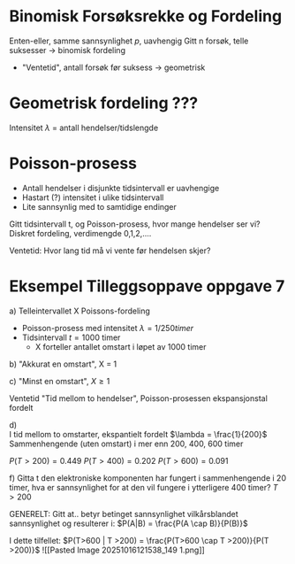 # Binomisk Forsøksrekke og Fordeling
Enten-eller, samme sannsynlighet $p$, uavhengig
Gitt n forsøk, telle suksesser -> binomisk fordeling
- "Ventetid", antall forsøk før suksess -> geometrisk

# Geometrisk fordeling  ???
Intensitet $\lambda$ = antall hendelser/tidslengde


# Poisson-prosess
- Antall hendelser i disjunkte tidsintervall er uavhengige
- Hastart (?) intensitet i ulike tidsintervall
- Lite sannsynlig med to samtidige endinger

Gitt tidsintervall t, og Poisson-prosess, hvor mange hendelser ser vi?
Diskret fordeling, verdimengde 0,1,2,....


Ventetid: Hvor lang tid må vi vente før hendelsen skjer?


# Eksempel Tilleggsoppave oppgave 7

a) 
Telleintervallet X Poissons-fordeling
- Poisson-prosess med intensitet $\lambda = 1 / 250 timer$
- Tidsintervall $t = 1000$ timer
	- X forteller antallet omstart i løpet av 1000 timer


b) 
"Akkurat en omstart", X = 1

c) 
"Minst en omstart", $X \ge 1$


Ventetid "Tid mellom to hendelser", Poisson-prosessen ekspansjonstal fordelt

d)  
I tid mellom to omstarter, ekspantielt fordelt $\lambda = \frac{1}{200}$
Sammenhengende (uten omstart) i mer enn 200, 400, 600 timer

$P (T > 200) = 0.449$
$P (T > 400) = 0.202$
$P (T > 600) = 0.091$



f) Gitta t den elektroniske komponenten har fungert i sammenhengende i 20 timer, hva er sannsynlighet for at den vil fungere i ytterligere 400 timer?
$T > 200$

GENERELT:
Gitt at.. betyr betinget sannsynlighet vilkårsblandet sannsynlighet og resulterer i:
$P(A|B) = \frac{P(A \cap B)}{P(B)}$

I dette tilfellet:
$P(T>600 | T >200) =  \frac{P(T>600 \cap T >200)}{P(T >200)}$
![[Pasted Image 20251016121538_149 1.png]]
